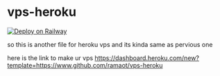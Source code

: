 # vps-heroku

[![Deploy on Railway](https://railway.app/button.svg)](https://railway.app/new/template?template=https://github.com/RAMAOT/vps-heroku)



so this is another file for heroku vps and its kinda same as pervious one

here is the link to make ur vps
https://dashboard.heroku.com/new?template=https://www.github.com/ramaot/vps-heroku
